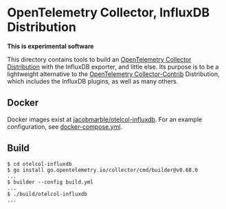 # OpenTelemetry Collector, InfluxDB Distribution

**This is experimental software**

This directory contains tools to build an [OpenTelemetry Collector Distribution](https://opentelemetry.io/docs/concepts/distributions/) with the InfluxDB exporter, and little else.
Its purpose is to be a lightweight alternative to the [OpenTelemetry Collector-Contrib](https://github.com/open-telemetry/opentelemetry-collector-contrib/) Distribution, which includes the InfluxDB plugins, as well as many others.

## Docker
Docker images exist at [jacobmarble/otelcol-influxdb](https://hub.docker.com/r/jacobmarble/otelcol-influxdb).
For an example configuration, see [docker-compose.yml](../docker-compose.yml).

## Build

```console
$ cd otelcol-influxdb
$ go install go.opentelemetry.io/collector/cmd/builder@v0.68.0
...
$ builder --config build.yml
...
$ ./build/otelcol-influxdb
...
```
